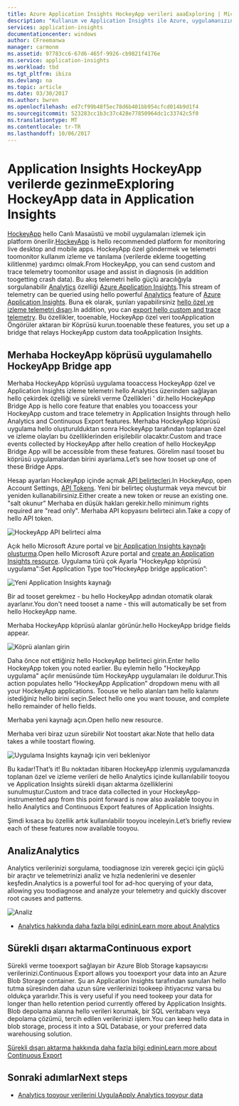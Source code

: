 ```yaml
---
title: Azure Application Insights HockeyApp verileri aaaExploring | Microsoft Docs
description: "Kullanım ve Application Insights ile Azure, uygulamanızın performansını analiz edin."
services: application-insights
documentationcenter: windows
author: CFreemanwa
manager: carmonm
ms.assetid: 97783cc6-67d6-465f-9926-cb9821f4176e
ms.service: application-insights
ms.workload: tbd
ms.tgt_pltfrm: ibiza
ms.devlang: na
ms.topic: article
ms.date: 03/30/2017
ms.author: bwren
ms.openlocfilehash: ed7cf99b48f5ec78d6b401bb954cfcd014b9d1f4
ms.sourcegitcommit: 523283cc1b3c37c428e77850964dc1c33742c5f0
ms.translationtype: MT
ms.contentlocale: tr-TR
ms.lasthandoff: 10/06/2017
---
```

# <a name="exploring-hockeyapp-data-in-application-insights"></a><span data-ttu-id="013d9-103">Application Insights HockeyApp verilerde gezinme</span><span class="sxs-lookup"><span data-stu-id="013d9-103">Exploring HockeyApp data in Application Insights</span></span>
<span data-ttu-id="013d9-104">[HockeyApp](https://azure.microsoft.com/services/hockeyapp/) hello Canlı Masaüstü ve mobil uygulamaları izlemek için platform önerilir.</span><span class="sxs-lookup"><span data-stu-id="013d9-104">[HockeyApp](https://azure.microsoft.com/services/hockeyapp/) is hello recommended platform for monitoring live desktop and mobile apps.</span></span> <span data-ttu-id="013d9-105">HockeyApp özel göndermek ve telemetri toomonitor kullanım izleme ve tanılama (verilerde ekleme toogetting kilitlenme) yardımcı olmak.</span><span class="sxs-lookup"><span data-stu-id="013d9-105">From HockeyApp, you can send custom and trace telemetry toomonitor usage and assist in diagnosis (in addition toogetting crash data).</span></span> <span data-ttu-id="013d9-106">Bu akış telemetri hello güçlü aracılığıyla sorgulanabilir [Analytics](app-insights-analytics.md) özelliği [Azure Application Insights](app-insights-overview.md).</span><span class="sxs-lookup"><span data-stu-id="013d9-106">This stream of telemetry can be queried using hello powerful [Analytics](app-insights-analytics.md) feature of [Azure Application Insights](app-insights-overview.md).</span></span> <span data-ttu-id="013d9-107">Buna ek olarak, şunları yapabilirsiniz [hello özel ve izleme telemetri dışarı](app-insights-export-telemetry.md).</span><span class="sxs-lookup"><span data-stu-id="013d9-107">In addition, you can [export hello custom and trace telemetry](app-insights-export-telemetry.md).</span></span> <span data-ttu-id="013d9-108">Bu özellikler, tooenable, HockeyApp özel veri tooApplication Öngörüler aktaran bir Köprüsü kurun.</span><span class="sxs-lookup"><span data-stu-id="013d9-108">tooenable these features, you set up a bridge that relays HockeyApp custom data tooApplication Insights.</span></span>

## <a name="hello-hockeyapp-bridge-app"></a><span data-ttu-id="013d9-109">Merhaba HockeyApp köprüsü uygulama</span><span class="sxs-lookup"><span data-stu-id="013d9-109">hello HockeyApp Bridge app</span></span>
<span data-ttu-id="013d9-110">Merhaba HockeyApp köprüsü uygulama tooaccess HockeyApp özel ve Application Insights izleme telemetri hello Analytics üzerinden sağlayan hello çekirdek özelliği ve sürekli verme Özellikleri ' dir.</span><span class="sxs-lookup"><span data-stu-id="013d9-110">hello HockeyApp Bridge App is hello core feature that enables you tooaccess your HockeyApp custom and trace telemetry in Application Insights through hello Analytics and Continuous Export features.</span></span> <span data-ttu-id="013d9-111">Merhaba HockeyApp köprüsü uygulama hello oluşturulduktan sonra HockeyApp tarafından toplanan özel ve izleme olayları bu özelliklerinden erişilebilir olacaktır.</span><span class="sxs-lookup"><span data-stu-id="013d9-111">Custom and trace events collected by HockeyApp after hello creation of hello HockeyApp Bridge App will be accessible from these features.</span></span> <span data-ttu-id="013d9-112">Görelim nasıl tooset bu köprüsü uygulamalardan birini ayarlama.</span><span class="sxs-lookup"><span data-stu-id="013d9-112">Let’s see how tooset up one of these Bridge Apps.</span></span>

<span data-ttu-id="013d9-113">Hesap ayarları HockeyApp içinde açmak [API belirteçleri](https://rink.hockeyapp.net/manage/auth_tokens).</span><span class="sxs-lookup"><span data-stu-id="013d9-113">In HockeyApp, open Account Settings, [API Tokens](https://rink.hockeyapp.net/manage/auth_tokens).</span></span> <span data-ttu-id="013d9-114">Yeni bir belirteç oluşturmak veya mevcut bir yeniden kullanabilirsiniz.</span><span class="sxs-lookup"><span data-stu-id="013d9-114">Either create a new token or reuse an existing one.</span></span> <span data-ttu-id="013d9-115">"salt okunur" Merhaba en düşük hakları gerekir.</span><span class="sxs-lookup"><span data-stu-id="013d9-115">hello minimum rights required are "read only".</span></span> <span data-ttu-id="013d9-116">Merhaba API kopyasını belirteci alın.</span><span class="sxs-lookup"><span data-stu-id="013d9-116">Take a copy of hello API token.</span></span>

![HockeyApp API belirteci alma](./media/app-insights-hockeyapp-bridge-app/01.png)

<span data-ttu-id="013d9-118">Açık hello Microsoft Azure portal ve [bir Application Insights kaynağı oluşturma](app-insights-create-new-resource.md).</span><span class="sxs-lookup"><span data-stu-id="013d9-118">Open hello Microsoft Azure portal and [create an Application Insights resource](app-insights-create-new-resource.md).</span></span> <span data-ttu-id="013d9-119">Uygulama türü çok Ayarla "HockeyApp köprüsü uygulama":</span><span class="sxs-lookup"><span data-stu-id="013d9-119">Set Application Type too“HockeyApp bridge application”:</span></span>

![Yeni Application Insights kaynağı](./media/app-insights-hockeyapp-bridge-app/02.png)

<span data-ttu-id="013d9-121">Bir ad tooset gerekmez - bu hello HockeyApp adından otomatik olarak ayarlanır.</span><span class="sxs-lookup"><span data-stu-id="013d9-121">You don't need tooset a name - this will automatically be set from hello HockeyApp name.</span></span>

<span data-ttu-id="013d9-122">Merhaba HockeyApp köprüsü alanlar görünür.</span><span class="sxs-lookup"><span data-stu-id="013d9-122">hello HockeyApp bridge fields appear.</span></span> 

![Köprü alanları girin](./media/app-insights-hockeyapp-bridge-app/03.png)

<span data-ttu-id="013d9-124">Daha önce not ettiğiniz hello HockeyApp belirteci girin.</span><span class="sxs-lookup"><span data-stu-id="013d9-124">Enter hello HockeyApp token you noted earlier.</span></span> <span data-ttu-id="013d9-125">Bu eylemin hello "HockeyApp uygulama" açılır menüsünde tüm HockeyApp uygulamaları ile doldurur.</span><span class="sxs-lookup"><span data-stu-id="013d9-125">This action populates hello “HockeyApp Application” dropdown menu with all your HockeyApp applications.</span></span> <span data-ttu-id="013d9-126">Toouse ve hello alanları tam hello kalanını istediğiniz hello birini seçin.</span><span class="sxs-lookup"><span data-stu-id="013d9-126">Select hello one you want toouse, and complete hello remainder of hello fields.</span></span> 

<span data-ttu-id="013d9-127">Merhaba yeni kaynağı açın.</span><span class="sxs-lookup"><span data-stu-id="013d9-127">Open hello new resource.</span></span> 

<span data-ttu-id="013d9-128">Merhaba veri biraz uzun sürebilir Not toostart akar.</span><span class="sxs-lookup"><span data-stu-id="013d9-128">Note that hello data takes a while toostart flowing.</span></span>

![Uygulama Insights kaynağı için veri bekleniyor](./media/app-insights-hockeyapp-bridge-app/04.png)

<span data-ttu-id="013d9-130">Bu kadar!</span><span class="sxs-lookup"><span data-stu-id="013d9-130">That’s it!</span></span> <span data-ttu-id="013d9-131">Bu noktadan itibaren HockeyApp izlenmiş uygulamanızda toplanan özel ve izleme verileri de hello Analytics içinde kullanılabilir tooyou ve Application Insights sürekli dışarı aktarma özelliklerini sunulmuştur.</span><span class="sxs-lookup"><span data-stu-id="013d9-131">Custom and trace data collected in your HockeyApp-instrumented app from this point forward is now also available tooyou in hello Analytics and Continuous Export features of Application Insights.</span></span>

<span data-ttu-id="013d9-132">Şimdi kısaca bu özellik artık kullanılabilir tooyou inceleyin.</span><span class="sxs-lookup"><span data-stu-id="013d9-132">Let’s briefly review each of these features now available tooyou.</span></span>

## <a name="analytics"></a><span data-ttu-id="013d9-133">Analiz</span><span class="sxs-lookup"><span data-stu-id="013d9-133">Analytics</span></span>
<span data-ttu-id="013d9-134">Analytics verilerinizi sorgulama, toodiagnose izin vererek geçici için güçlü bir araçtır ve telemetrinizi analiz ve hızla nedenlerini ve desenler keşfedin.</span><span class="sxs-lookup"><span data-stu-id="013d9-134">Analytics is a powerful tool for ad-hoc querying of your data, allowing you toodiagnose and analyze your telemetry and quickly discover root causes and patterns.</span></span>

![Analiz](./media/app-insights-hockeyapp-bridge-app/05.png)

* [<span data-ttu-id="013d9-136">Analytics hakkında daha fazla bilgi edinin</span><span class="sxs-lookup"><span data-stu-id="013d9-136">Learn more about Analytics</span></span>](app-insights-analytics-tour.md)

## <a name="continuous-export"></a><span data-ttu-id="013d9-137">Sürekli dışarı aktarma</span><span class="sxs-lookup"><span data-stu-id="013d9-137">Continuous export</span></span>
<span data-ttu-id="013d9-138">Sürekli verme tooexport sağlayan bir Azure Blob Storage kapsayıcısı verilerinizi.</span><span class="sxs-lookup"><span data-stu-id="013d9-138">Continuous Export allows you tooexport your data into an Azure Blob Storage container.</span></span> <span data-ttu-id="013d9-139">Şu an Application Insights tarafından sunulan hello tutma süresinden daha uzun süre verilerinizi tookeep ihtiyacınız varsa bu oldukça yararlıdır.</span><span class="sxs-lookup"><span data-stu-id="013d9-139">This is very useful if you need tookeep your data for longer than hello retention period currently offered by Application Insights.</span></span> <span data-ttu-id="013d9-140">Blob depolama alanına hello verileri korumak, bir SQL veritabanı veya depolama çözümü, tercih edilen verilerinizi işlem.</span><span class="sxs-lookup"><span data-stu-id="013d9-140">You can keep hello data in blob storage, process it into a SQL Database, or your preferred data warehousing solution.</span></span>

[<span data-ttu-id="013d9-141">Sürekli dışarı aktarma hakkında daha fazla bilgi edinin</span><span class="sxs-lookup"><span data-stu-id="013d9-141">Learn more about Continuous Export</span></span>](app-insights-export-telemetry.md)

## <a name="next-steps"></a><span data-ttu-id="013d9-142">Sonraki adımlar</span><span class="sxs-lookup"><span data-stu-id="013d9-142">Next steps</span></span>
* [<span data-ttu-id="013d9-143">Analytics tooyour verilerini Uygula</span><span class="sxs-lookup"><span data-stu-id="013d9-143">Apply Analytics tooyour data</span></span>](app-insights-analytics-tour.md)

